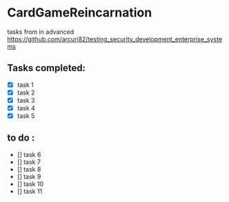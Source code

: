 # CardGameReincarnation

tasks from in advanced https://github.com/arcuri82/testing_security_development_enterprise_systems

## Tasks completed: 
- [x] task 1
- [x] task 2
- [x] task 3
- [x] task 4
- [x] task 5
## to do :



- [] task 6
- [] task 7
- [] task 8
- [] task 9
- [] task 10
- [] task 11
